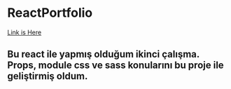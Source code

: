# ReactPortfolio
[Link is Here](https://react-portfolio-style.netlify.app/)
## Bu react ile yapmış olduğum ikinci çalışma. Props, module css ve sass konularını bu proje ile geliştirmiş oldum.
